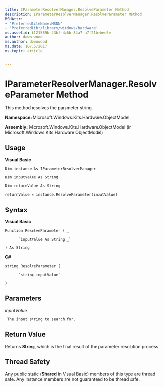 ```yaml
---
title: IParameterResolverManager.ResolveParameter Method
description: IParameterResolverManager.ResolveParameter Method
MSHAttr:
- 'PreferredSiteName:MSDN'
- 'PreferredLib:/library/windows/hardware'
ms.assetid: 6121589b-43bf-4a6b-84a7-a7f21bebee5e
author: dawn.wood
ms.author: dawnwood
ms.date: 10/15/2017
ms.topic: article


---
```


# IParameterResolverManager.ResolveParameter Method


This method resolves the parameter string.

**Namespace:** Microsoft.Windows.Kits.Hardware.ObjectModel

**Assembly:** Microsoft.Windows.Kits.Hardware.ObjectModel (in Microsoft.Windows.Kits.Hardware.ObjectModel)

## <span id="Usage"></span><span id="usage"></span><span id="USAGE"></span>Usage


**Visual Basic**

`Dim instance As IParameterResolverManager`

`Dim inputValue As String`

`Dim returnValue As String`

`returnValue = instance.ResolveParameter(inputValue)`

## <span id="Syntax"></span><span id="syntax"></span><span id="SYNTAX"></span>Syntax


**Visual Basic**

`Function ResolveParameter ( _`

          `inputValue As String _`

`) As String`

**C#**

`string ResolveParameter (`

          `string inputValue`

`)`

## <span id="Parameters"></span><span id="parameters"></span><span id="PARAMETERS"></span>Parameters


*inputValue*

     The input string to search for.

## <span id="Return_Value"></span><span id="return_value"></span><span id="RETURN_VALUE"></span>Return Value


Returns **String**, which is the final result of the parameter resolution process.

## <span id="Thread_Safety"></span><span id="thread_safety"></span><span id="THREAD_SAFETY"></span>Thread Safety


Any public static (**Shared** in Visual Basic) members of this type are thread safe. Any instance members are not guaranteed to be thread safe.

 

 






